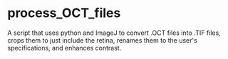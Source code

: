 # process_OCT_files
 A script that uses python and ImageJ to convert .OCT files into .TIF files, crops them to just include the retina, renames them to the user's specifications, and enhances contrast.
